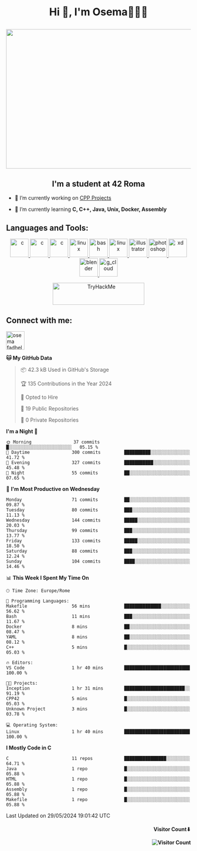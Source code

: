 <h1 align="center">Hi 👋, I'm Osema👨🏽‍💻</h1>

<!-- <h2 align="center"> <a href="https://www.showmyip.com/"><img src="https://github.com/OsemaFadhel/OsemaFadhel/blob/main/img/cybersecurity%20framework.webp" /></a> </h2> -->

<h2 align="center"> <img src="https://github.com/OsemaFadhel/OsemaFadhel/blob/main/img/1712000100607257.gif" width="900" height="380" /> </h2>

<h2 align="center">I'm a student at 42 Roma</h3>

- 🔭 I’m currently working on [CPP Projects](https://github.com/OsemaFadhel/CPP42) 

- 🌱 I’m currently learning **C, C++, Java, Unix, Docker, Assembly**

<h2 align="left">Languages and Tools:</h3>
<p align="center"> 
</a> <a href="https://en.wikipedia.org/wiki/C_(programming_language)" target="_blank" rel="noreferrer">  <img src="https://skillicons.dev/icons?i=c" alt="c" width="50" height="50"/> 
</a> <a href="https://en.wikipedia.org/wiki/C%2B%2B" target="_blank" rel="noreferrer">  <img src="https://skillicons.dev/icons?i=cpp" alt="c" width="50" height="50"/> 
</a> <a href="https://www.python.org/" target="_blank" rel="noreferrer">  <img src="https://skillicons.dev/icons?i=py" alt="c" width="50" height="50"/> 
</a> <a href="https://www.linux.org/" target="_blank" rel="noreferrer"> <img src="https://skillicons.dev/icons?i=linux" alt="linux" width="50" height="50"/>
</a> <a href="https://www.gnu.org/software/bash/" target="_blank" rel="noreferrer"> <img src="https://skillicons.dev/icons?i=bash" alt="bash" width="50" height="50"/> 
</a> <a href="https://code.visualstudio.com/" target="_blank" rel="noreferrer"> <img src="https://skillicons.dev/icons?i=vscode" alt="linux" width="50" height="50"/>
</a> <a href="https://www.adobe.com/in/products/illustrator.html" target="_blank" rel="noreferrer"> <img src="https://skillicons.dev/icons?i=ai" alt="illustrator" width="50" height="50"/> 
</a> <a href="https://www.photoshop.com/enwhat" target="_blank" rel="noreferrer"> <img src="https://skillicons.dev/icons?i=ps" alt="photoshop" width="50" height="50"/> 
</a> <a href="https://www.adobe.com/products/xd.html" target="_blank" rel="noreferrer"> <img src="https://skillicons.dev/icons?i=xd" alt="xd" width="50" height="50"/> 
</a> <a href="https://www.blender.org/" target="_blank" rel="noreferrer"><img src="https://skillicons.dev/icons?i=blender" alt="blender" width="50" height="50"/> 
</a> <a href="https://www.cloudskillsboost.google/public_profiles/3779024f-fae6-49a8-9430-003b65de5349"><img src="https://skillicons.dev/icons?i=gcp" alt="g_cloud" width="50" height="50"/> </a>
</p>
<p align="center"> 
</a> <a href="https://tryhackme.com/p/fazzel"><img src="https://tryhackme-badges.s3.amazonaws.com/fazzel.png" alt="TryHackMe" width="250" height="60"> </a> 

<h2 align="leftt">Connect with me:</h3>
<p align="left">
<a href="https://it.linkedin.com/in/osema-fadhel-7a1996174?trk=people-guest_people_search-card" target="blank"><img align="center" src="https://skillicons.dev/icons?i=linkedin" alt="osema fadhel" height="50" width="50" /></a>
</p>

<!--START_SECTION:waka-->
**🐱 My GitHub Data** 

> 📦 42.3 kB Used in GitHub's Storage 
 > 
> 🏆 135 Contributions in the Year 2024
 > 
> 💼 Opted to Hire
 > 
> 📜 19 Public Repositories 
 > 
> 🔑 0 Private Repositories 
 > 
**I'm a Night 🦉** 

```text
🌞 Morning                37 commits          █░░░░░░░░░░░░░░░░░░░░░░░░   05.15 % 
🌆 Daytime                300 commits         ██████████░░░░░░░░░░░░░░░   41.72 % 
🌃 Evening                327 commits         ███████████░░░░░░░░░░░░░░   45.48 % 
🌙 Night                  55 commits          ██░░░░░░░░░░░░░░░░░░░░░░░   07.65 % 
```
📅 **I'm Most Productive on Wednesday** 

```text
Monday                   71 commits          ██░░░░░░░░░░░░░░░░░░░░░░░   09.87 % 
Tuesday                  80 commits          ███░░░░░░░░░░░░░░░░░░░░░░   11.13 % 
Wednesday                144 commits         █████░░░░░░░░░░░░░░░░░░░░   20.03 % 
Thursday                 99 commits          ███░░░░░░░░░░░░░░░░░░░░░░   13.77 % 
Friday                   133 commits         █████░░░░░░░░░░░░░░░░░░░░   18.50 % 
Saturday                 88 commits          ███░░░░░░░░░░░░░░░░░░░░░░   12.24 % 
Sunday                   104 commits         ████░░░░░░░░░░░░░░░░░░░░░   14.46 % 
```


📊 **This Week I Spent My Time On** 

```text
🕑︎ Time Zone: Europe/Rome

💬 Programming Languages: 
Makefile                 56 mins             ██████████████░░░░░░░░░░░   56.62 % 
Bash                     11 mins             ███░░░░░░░░░░░░░░░░░░░░░░   11.67 % 
Docker                   8 mins              ██░░░░░░░░░░░░░░░░░░░░░░░   08.47 % 
YAML                     8 mins              ██░░░░░░░░░░░░░░░░░░░░░░░   08.12 % 
C++                      5 mins              █░░░░░░░░░░░░░░░░░░░░░░░░   05.03 % 

🔥 Editors: 
VS Code                  1 hr 40 mins        █████████████████████████   100.00 % 

🐱‍💻 Projects: 
Inception                1 hr 31 mins        ███████████████████████░░   91.19 % 
CPP42                    5 mins              █░░░░░░░░░░░░░░░░░░░░░░░░   05.03 % 
Unknown Project          3 mins              █░░░░░░░░░░░░░░░░░░░░░░░░   03.78 % 

💻 Operating System: 
Linux                    1 hr 40 mins        █████████████████████████   100.00 % 
```

**I Mostly Code in C** 

```text
C                        11 repos            ████████████████░░░░░░░░░   64.71 % 
Java                     1 repo              █░░░░░░░░░░░░░░░░░░░░░░░░   05.88 % 
HTML                     1 repo              █░░░░░░░░░░░░░░░░░░░░░░░░   05.88 % 
Assembly                 1 repo              █░░░░░░░░░░░░░░░░░░░░░░░░   05.88 % 
Makefile                 1 repo              █░░░░░░░░░░░░░░░░░░░░░░░░   05.88 % 
```




 Last Updated on 29/05/2024 19:01:42 UTC
<!--END_SECTION:waka-->

<h4 align="right">Visitor Count⬇</h4>

<h4 align="right"> 

![Visitor Count](https://profile-counter.glitch.me/OsemaFadhel/count.svg) </h4>
